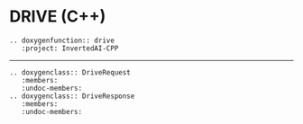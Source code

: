 # DRIVE (C++)


```{eval-rst}
.. doxygenfunction:: drive
   :project: InvertedAI-CPP
```

---
```{eval-rst}
.. doxygenclass:: DriveRequest
   :members:
   :undoc-members:
.. doxygenclass:: DriveResponse
   :members:
   :undoc-members:
```
